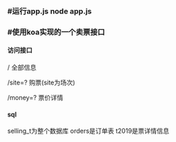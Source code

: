 ### #运行app.js   node app.js

### #使用koa实现的一个卖票接口

####  访问接口

 / 全部信息  

/site=? 购票(site为场次)  

/money=? 票价详情

#### sql 

selling_t为整个数据库 orders是订单表 t2019是票详情信息 
